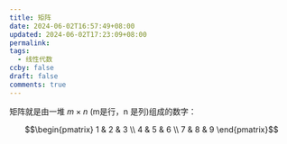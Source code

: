 ```yaml
---
title: 矩阵
date: 2024-06-02T16:57:49+08:00
updated: 2024-06-02T17:23:09+08:00
permalink: 
tags:
  - 线性代数
ccby: false
draft: false
comments: true
---
```

矩阵就是由一堆 $m \times n$  (m是行，n 是列)组成的数字：

$$\begin{pmatrix}
1 & 2 & 3  \\
4 & 5 & 6 \\
7 & 8 & 9
\end{pmatrix}$$


